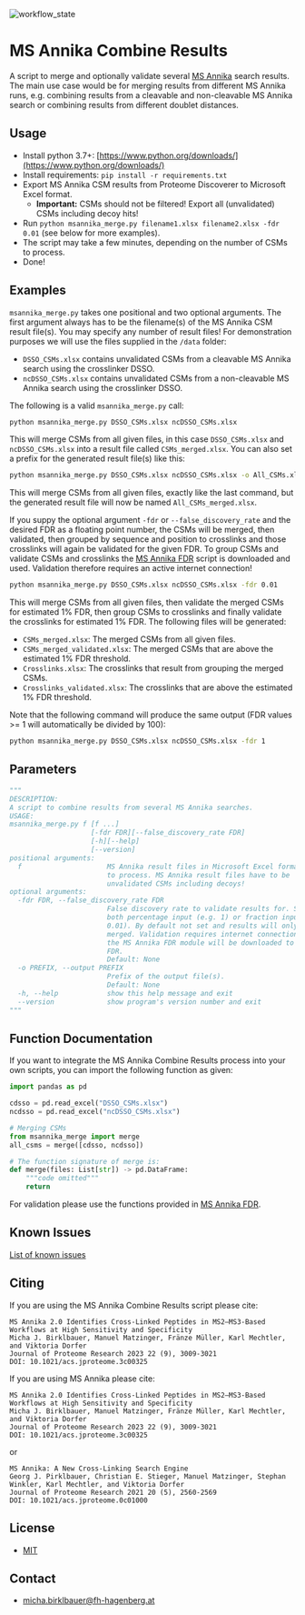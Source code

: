 ![workflow_state](https://github.com/hgb-bin-proteomics/MSAnnika_Combine_Results/workflows/msannika_merge/badge.svg)

# MS Annika Combine Results

A script to merge and optionally validate several [MS Annika](https://github.com/hgb-bin-proteomics/MSAnnika)
search results. The main use case would be for merging results from different MS
Annika runs, e.g. combining results from a cleavable and non-cleavable MS Annika
search or combining results from different doublet distances.

## Usage

- Install python 3.7+: [https://www.python.org/downloads/](https://www.python.org/downloads/)
- Install requirements: `pip install -r requirements.txt`
- Export MS Annika CSM results from Proteome Discoverer to Microsoft Excel format.
  - **Important:** CSMs should not be filtered! Export all (unvalidated) CSMs including decoy hits!
- Run `python msannika_merge.py filename1.xlsx filename2.xlsx -fdr 0.01` (see below for more examples).
- The script may take a few minutes, depending on the number of CSMs to process.
- Done!

## Examples

`msannika_merge.py` takes one positional and two optional arguments. The first
argument always has to be the filename(s) of the MS Annika CSM result file(s).
You may specify any number of result files! For demonstration purposes we will
use the files supplied in the `/data` folder:
- `DSSO_CSMs.xlsx` contains unvalidated CSMs from a cleavable MS Annika search
using the crosslinker DSSO.
- `ncDSSO_CSMs.xlsx` contains unvalidated CSMs from a non-cleavable MS Annika
search using the crosslinker DSSO.

The following is a valid `msannika_merge.py` call:

```bash
python msannika_merge.py DSSO_CSMs.xlsx ncDSSO_CSMs.xlsx
```

This will merge CSMs from all given files, in this case `DSSO_CSMs.xlsx` and
`ncDSSO_CSMs.xlsx` into a result file called `CSMs_merged.xlsx`. You can also
set a prefix for the generated result file(s) like this:

```bash
python msannika_merge.py DSSO_CSMs.xlsx ncDSSO_CSMs.xlsx -o All_CSMs.xlsx
```

This will merge CSMs from all given files, exactly like the last command, but
the generated result file will now be named `All_CSMs_merged.xlsx`.

If you suppy the optional argument `-fdr` or `--false_discovery_rate` and the
desired FDR as a floating point number, the CSMs will be merged, then validated,
then grouped by sequence and position to crosslinks and those crosslinks will
again be validated for the given FDR. To group CSMs and validate CSMs and
crosslinks the [MS Annika FDR](https://github.com/hgb-bin-proteomics/MSAnnika_FDR)
script is downloaded and used. Validation therefore requires an active internet
connection!

```bash
python msannika_merge.py DSSO_CSMs.xlsx ncDSSO_CSMs.xlsx -fdr 0.01
```

This will merge CSMs from all given files, then validate the merged CSMs for
estimated 1% FDR, then group CSMs to crosslinks and finally validate the
crosslinks for estimated 1% FDR. The following files will be generated:
- `CSMs_merged.xlsx`: The merged CSMs from all given files.
- `CSMs_merged_validated.xlsx`: The merged CSMs that are above the estimated 1%
FDR threshold.
- `Crosslinks.xlsx`: The crosslinks that result from grouping the merged CSMs.
- `Crosslinks_validated.xlsx`: The crosslinks that are above the estimated 1%
FDR threshold.

Note that the following command will produce the same output (FDR values >= 1
will automatically be divided by 100):

```bash
python msannika_merge.py DSSO_CSMs.xlsx ncDSSO_CSMs.xlsx -fdr 1
```

## Parameters

```python
"""
DESCRIPTION:
A script to combine results from several MS Annika searches.
USAGE:
msannika_merge.py f [f ...]
                    [-fdr FDR][--false_discovery_rate FDR]
                    [-h][--help]
                    [--version]
positional arguments:
  f                     MS Annika result files in Microsoft Excel format (.xlsx)
                        to process. MS Annika result files have to be
                        unvalidated CSMs including decoys!
optional arguments:
  -fdr FDR, --false_discovery_rate FDR
                        False discovery rate to validate results for. Supports
                        both percentage input (e.g. 1) or fraction input (e.g.
                        0.01). By default not set and results will only be
                        merged. Validation requires internet connection because
                        the MS Annika FDR module will be downloaded to calculate
                        FDR.
                        Default: None
  -o PREFIX, --output PREFIX
                        Prefix of the output file(s).
                        Default: None
  -h, --help            show this help message and exit
  --version             show program's version number and exit
"""
```

## Function Documentation

If you want to integrate the MS Annika Combine Results process into your own
scripts, you can import the following function as given:

```python
import pandas as pd

cdsso = pd.read_excel("DSSO_CSMs.xlsx")
ncdsso = pd.read_excel("ncDSSO_CSMs.xlsx")

# Merging CSMs
from msannika_merge import merge
all_csms = merge([cdsso, ncdsso])

# The function signature of merge is:
def merge(files: List[str]) -> pd.DataFrame:
    """code omitted"""
    return
```

For validation please use the functions provided in [MS Annika FDR](https://github.com/hgb-bin-proteomics/MSAnnika_FDR).

## Known Issues

[List of known issues](https://github.com/hgb-bin-proteomics/MSAnnika_Combine_Results/issues)

## Citing

If you are using the MS Annika Combine Results script please cite:
```
MS Annika 2.0 Identifies Cross-Linked Peptides in MS2–MS3-Based Workflows at High Sensitivity and Specificity
Micha J. Birklbauer, Manuel Matzinger, Fränze Müller, Karl Mechtler, and Viktoria Dorfer
Journal of Proteome Research 2023 22 (9), 3009-3021
DOI: 10.1021/acs.jproteome.3c00325
```

If you are using MS Annika please cite:
```
MS Annika 2.0 Identifies Cross-Linked Peptides in MS2–MS3-Based Workflows at High Sensitivity and Specificity
Micha J. Birklbauer, Manuel Matzinger, Fränze Müller, Karl Mechtler, and Viktoria Dorfer
Journal of Proteome Research 2023 22 (9), 3009-3021
DOI: 10.1021/acs.jproteome.3c00325
```
or
```
MS Annika: A New Cross-Linking Search Engine
Georg J. Pirklbauer, Christian E. Stieger, Manuel Matzinger, Stephan Winkler, Karl Mechtler, and Viktoria Dorfer
Journal of Proteome Research 2021 20 (5), 2560-2569
DOI: 10.1021/acs.jproteome.0c01000
```

## License

- [MIT](https://github.com/hgb-bin-proteomics/MSAnnika_Combine_Results/blob/master/LICENSE)

## Contact

- [micha.birklbauer@fh-hagenberg.at](mailto:micha.birklbauer@fh-hagenberg.at)
